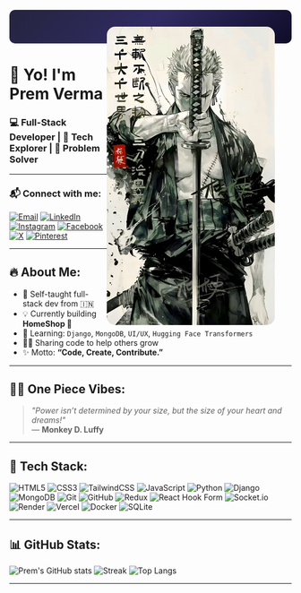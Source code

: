 <p align="center" style="background-color:#0f0c29;background-image:linear-gradient(315deg,#0f0c29,#302b63,#24243e);padding: 30px; border-radius: 10px; color: #00ffe7;">

<img src="❥Zoro••• _ One Piece.jpeg" alt="Zoro" align="right" width="300" style="border-radius:15px; pattern-repeat:repeat;" />

# 👒 Yo! I'm Prem Verma

### 💻 Full-Stack Developer | 🧠 Tech Explorer | 🎯 Problem Solver  

---

### 📬 Connect with me:

[![Email](https://img.shields.io/badge/Email-D14836?logo=gmail&logoColor=white)](mailto:premv6264@gmail.com)
[![LinkedIn](https://img.shields.io/badge/LinkedIn-%230077B5.svg?logo=linkedin&logoColor=white)](https://linkedin.com/in/Prem%20Verma)
[![Instagram](https://img.shields.io/badge/Instagram-%23E4405F.svg?logo=Instagram&logoColor=white)](https://instagram.com/mainpremhun_)
[![Facebook](https://img.shields.io/badge/Facebook-%231877F2.svg?logo=Facebook&logoColor=white)](https://facebook.com/Prem%20Verma)
[![X](https://img.shields.io/badge/X-black.svg?logo=X&logoColor=white)](https://x.com/X__king__)
[![Pinterest](https://img.shields.io/badge/Pinterest-%23E60023.svg?logo=Pinterest&logoColor=white)](https://pinterest.com/premv6264)

---

## 🔥 About Me:

- 🧠 Self-taught full-stack dev from 🇮🇳
- 💡 Currently building **HomeShop 🛒**
- 🧪 Learning: `Django`, `MongoDB`, `UI/UX`, `Hugging Face Transformers`
- 🧑‍💻 Sharing code to help others grow
- ✨ Motto: **“Code, Create, Contribute.”**

---

## 🏴‍☠️ One Piece Vibes:
> _"Power isn’t determined by your size, but the size of your heart and dreams!"_  
> — **Monkey D. Luffy**

---

## 🧰 Tech Stack:

![HTML5](https://img.shields.io/badge/html5-%23E34F26.svg?style=for-the-badge&logo=html5&logoColor=white)
![CSS3](https://img.shields.io/badge/css3-%231572B6.svg?style=for-the-badge&logo=css3&logoColor=white)
![TailwindCSS](https://img.shields.io/badge/tailwindcss-%2338B2AC.svg?style=for-the-badge&logo=tailwind-css&logoColor=white)
![JavaScript](https://img.shields.io/badge/javascript-%23323330.svg?style=for-the-badge&logo=javascript&logoColor=%23F7DF1E)
![Python](https://img.shields.io/badge/python-3670A0?style=for-the-badge&logo=python&logoColor=ffdd54)
![Django](https://img.shields.io/badge/django-%23092E20.svg?style=for-the-badge&logo=django&logoColor=white)
![MongoDB](https://img.shields.io/badge/MongoDB-%234ea94b.svg?style=for-the-badge&logo=mongodb&logoColor=white)
![Git](https://img.shields.io/badge/git-%23F05033.svg?style=for-the-badge&logo=git&logoColor=white)
![GitHub](https://img.shields.io/badge/github-%23121011.svg?style=for-the-badge&logo=github&logoColor=white)
![Redux](https://img.shields.io/badge/redux-%23593d88.svg?style=for-the-badge&logo=redux&logoColor=white)
![React Hook Form](https://img.shields.io/badge/React%20Hook%20Form-%23EC5990.svg?style=for-the-badge&logo=reacthookform&logoColor=white)
![Socket.io](https://img.shields.io/badge/Socket.io-black?style=for-the-badge&logo=socket.io&badgeColor=010101)
![Render](https://img.shields.io/badge/Render-%46E3B7.svg?style=for-the-badge&logo=render&logoColor=white)
![Vercel](https://img.shields.io/badge/vercel-%23000000.svg?style=for-the-badge&logo=vercel&logoColor=white)
![Docker](https://img.shields.io/badge/docker-%230db7ed.svg?style=for-the-badge&logo=docker&logoColor=white)
![SQLite](https://img.shields.io/badge/sqlite-%2307405e.svg?style=for-the-badge&logo=sqlite&logoColor=white)

---

## 📊 GitHub Stats:

![Prem's GitHub stats](https://github-readme-stats.vercel.app/api?username=PremVerma25-12&theme=tokyonight&hide_border=false&include_all_commits=true&count_private=true)
![Streak](https://streak-stats.demolab.com?user=PremVerma25-12&theme=tokyonight&hide_border=false)
![Top Langs](https://github-readme-stats.vercel.app/api/top-langs/?username=PremVerma25-12&theme=tokyonight&layout=compact)

---


  
